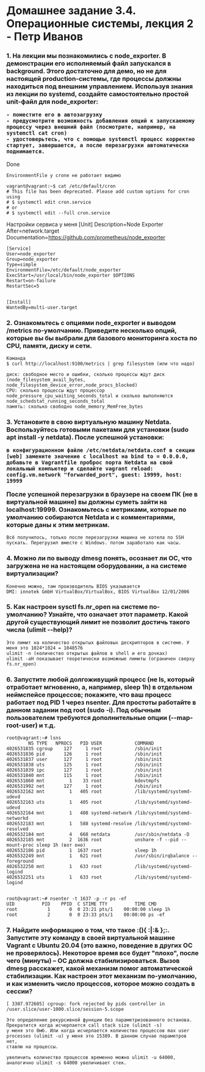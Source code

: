 <h1>Домашнее задание 3.4. Операционные системы, лекция 2 - Петр Иванов</h1>

<h3>1. На лекции мы познакомились с node_exporter. В демонстрации его исполняемый файл запускался в background. Этого достаточно для демо, но не для настоящей production-системы, где процессы должны находиться под внешним управлением. Используя знания из лекции по systemd, создайте самостоятельно простой unit-файл для node_exporter:

	- поместите его в автозагрузку
	- предусмотрите возможность добавления опций к запускаемому процессу через внешний файл (посмотрите, например, на systemctl cat cron)
	- удостоверьтесь, что с помощью systemctl процесс корректно стартует, завершается, а после перезагрузки автоматически поднимается.
	
</h3>

Done  

	EnvironmentFile у crone не работает видимо 
	
	vagrant@vagrant:~$ cat /etc/default/cron
	# This file has been deprecated. Please add custom options for cron using
	# $ systemctl edit cron.service
	# or
	# $ systemctl edit --full cron.service
  

Настройки сервиса у меня
	[Unit]
	Description=Node Exporter
	After=network.target
	Documentation=https://github.com/prometheus/node_exporter

	[Service]
	User=node_exporter
	Group=node_exporter
	Type=simple
	EnvironmentFile=/etc/default/node_exporter
	ExecStart=/usr/local/bin/node_exporter $OPTIONS
	Restart=on-failure
	RestartSec=5


	[Install]
	WantedBy=multi-user.target 

	

<h3>2. Ознакомьтесь с опциями node_exporter и выводом /metrics по-умолчанию. Приведите несколько опций, которые вы бы выбрали для базового мониторинга хоста по CPU, памяти, диску и сети.</h3>

	Команда
	$ curl http://localhost:9100/metrics | grep filesystem (или что надо)
	
	диск: свободное место и ошибки, сколько процессы ждут диск (node_filesystem_avail_bytes, node_filesystem_device_error,node_procs_blocked)
	CPU: сколько процессы ждут процессор node_pressure_cpu_waiting_seconds_total и сколько выполняются  node_schedstat_running_seconds_total 
	память: сколько свободно node_memory_MemFree_bytes 
	
	
<h3>3. Установите в свою виртуальную машину Netdata. Воспользуйтесь готовыми пакетами для установки (sudo apt install -y netdata). После успешной установки:

	в конфигурационном файле /etc/netdata/netdata.conf в секции [web] замените значение с localhost на bind to = 0.0.0.0,
	добавьте в Vagrantfile проброс порта Netdata на свой локальный компьютер и сделайте vagrant reload:
	config.vm.network "forwarded_port", guest: 19999, host: 19999
После успешной перезагрузки в браузере на своем ПК (не в виртуальной машине) вы должны суметь зайти на localhost:19999. 
Ознакомьтесь с метриками, которые по умолчанию собираются Netdata и с комментариями, которые даны к этим метрикам.</h3>

	Всё получилось, только после перезагрузки машина не хотела по SSH пускать. Перегрузил вместе с Windows. потом заработало как часы. 
	
<h3>4. Можно ли по выводу dmesg понять, осознает ли ОС, что загружена не на настоящем оборудовании, а на системе виртуализации?</h3>

	Конечно можно, там производитель BIOS указывается
	DMI: innotek GmbH VirtualBox/VirtualBox, BIOS VirtualBox 12/01/2006

<h3>5. Как настроен sysctl fs.nr_open на системе по-умолчанию? Узнайте, что означает этот параметр. Какой другой существующий лимит не позволит достичь такого числа (ulimit --help)?</h3>

	Это лимит на количество открытых файловых дескрипторов в системе. У меня это 1024*1024 = 1048576
	ulimit -n (количество открытых файлов в shell и его дочках) 
	ulimit -aH показывает теоретически возможные лимиты (ограничен сверху fs.nr_open)
	
<h3>6. Запустите любой долгоживущий процесс (не ls, который отработает мгновенно, а, например, sleep 1h) в отдельном неймспейсе процессов; 
покажите, что ваш процесс работает под PID 1 через nsenter. 
Для простоты работайте в данном задании под root (sudo -i). 
Под обычным пользователем требуются дополнительные опции (--map-root-user) и т.д.</h3>

	root@vagrant:~# lsns
			NS TYPE   NPROCS   PID USER            COMMAND
	4026531835 cgroup    127     1 root            /sbin/init
	4026531836 pid       126     1 root            /sbin/init
	4026531837 user      127     1 root            /sbin/init
	4026531838 uts       125     1 root            /sbin/init
	4026531839 ipc       127     1 root            /sbin/init
	4026531840 mnt       115     1 root            /sbin/init
	4026531860 mnt         1    33 root            kdevtmpfs
	4026531992 net       127     1 root            /sbin/init
	4026532162 mnt         1   405 root            /lib/systemd/systemd-udevd
	4026532163 uts         1   405 root            /lib/systemd/systemd-udevd
	4026532164 mnt         1   408 systemd-network /lib/systemd/systemd-networkd
	4026532183 mnt         1   588 systemd-resolve /lib/systemd/systemd-resolved
	4026532184 mnt         4   668 netdata         /usr/sbin/netdata -D
	4026532185 mnt         2  1636 root            unshare -f --pid --mount-proc sleep 1h (вот оно)
	4026532186 pid         1  1637 root            sleep 1h
	4026532249 mnt         1   621 root            /usr/sbin/irqbalance --foreground
	4026532250 mnt         1   633 root            /lib/systemd/systemd-logind
	4026532251 uts         1   633 root            /lib/systemd/systemd-logind
	
  
	root@vagrant:~# nsenter -t 1637 -p -r ps -ef
	UID          PID    PPID  C STIME TTY          TIME CMD
	root           1       0  0 23:21 pts/1    00:00:00 sleep 1h
	root           2       0  0 23:33 pts/1    00:00:00 ps -ef
	
<h3>7. Найдите информацию о том, что такое :(){ :|:& };:. Запустите эту команду в своей виртуальной машине Vagrant с Ubuntu 20.04
 (это важно, поведение в других ОС не проверялось). Некоторое время все будет "плохо", после чего (минуты) – ОС должна стабилизироваться. 
 Вызов dmesg расскажет, какой механизм помог автоматической стабилизации. Как настроен этот механизм по-умолчанию, и как изменить число 
 процессов, которое можно создать в сессии?</h3>
	
	[ 3307.972605] cgroup: fork rejected by pids controller in /user.slice/user-1000.slice/session-5.scope
 
	Это определение рекурсивной функции без параметризованного останова. Прекратится когда исчерпается call stack size (ulimit -s)
	у меня это 8мб. Или когда исчерпается количество процессов max user processes (ulimit -u) у меня это 15389. В данном случае параметров нет,
	ставлю на процессы. 
	
	увеличить количество процессов временно можно ulimit -u 64000, аналогично ulimit -s 64000 увеличивает стек. 
	
	